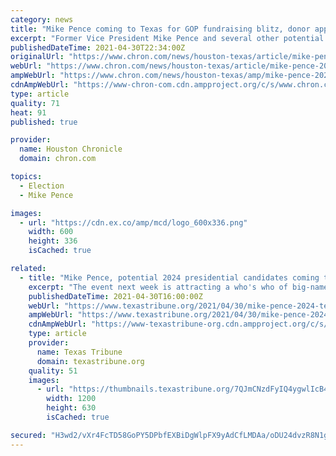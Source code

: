 ```yaml
---
category: news
title: "Mike Pence coming to Texas for GOP fundraising blitz, donor appreciation event"
excerpt: "Former Vice President Mike Pence and several other potential 2024 presidential candidates are descending upon Texas next week to thank donors to the 2020 campaign here and to help raise money to flip the U."
publishedDateTime: 2021-04-30T22:34:00Z
originalUrl: "https://www.chron.com/news/houston-texas/article/mike-pence-2024-texas-16142373.php"
webUrl: "https://www.chron.com/news/houston-texas/article/mike-pence-2024-texas-16142373.php"
ampWebUrl: "https://www.chron.com/news/houston-texas/amp/mike-pence-2024-texas-16142373.php"
cdnAmpWebUrl: "https://www-chron-com.cdn.ampproject.org/c/s/www.chron.com/news/houston-texas/amp/mike-pence-2024-texas-16142373.php"
type: article
quality: 71
heat: 91
published: true

provider:
  name: Houston Chronicle
  domain: chron.com

topics:
  - Election
  - Mike Pence

images:
  - url: "https://cdn.ex.co/amp/mcd/logo_600x336.png"
    width: 600
    height: 336
    isCached: true

related:
  - title: "Mike Pence, potential 2024 presidential candidates coming to Texas for GOP fundraising blitz, donor appreciation event"
    excerpt: "The event next week is attracting a who's who of big-name Republicans who could run for the White House in a few years."
    publishedDateTime: 2021-04-30T16:00:00Z
    webUrl: "https://www.texastribune.org/2021/04/30/mike-pence-2024-texas/"
    ampWebUrl: "https://www.texastribune.org/2021/04/30/mike-pence-2024-texas/amp/"
    cdnAmpWebUrl: "https://www-texastribune-org.cdn.ampproject.org/c/s/www.texastribune.org/2021/04/30/mike-pence-2024-texas/amp/"
    type: article
    provider:
      name: Texas Tribune
      domain: texastribune.org
    quality: 51
    images:
      - url: "https://thumbnails.texastribune.org/7QJmCNzdFyIQ4ygwlIcB4Abpd_o=/1200x630/filters:quality(95)/static.texastribune.org/media/files/013022c67506bbc06e083a5abaa99cf7/Pence%20Trump%20Rally%20OK%20REUTERS%20TT.jpg"
        width: 1200
        height: 630
        isCached: true

secured: "H3wd2/vXr4FcTD58GoPY5DPbfEXBiDgWlpFX9yAdCfLMDAa/oDU24dvzR8N1gg7ZJ2IzkSyxLugRF20Zl1ZY8ckIPUhbAgtx82HuXNlQlJCpxLbJ3zARIjyDukjuEMOW4E1lP/3x7GdMS73nD/Gj4Dy5AFwlfavm/ZgZKwVPPLEpBIG/yM6RGmq98oDyg8w8jOgfWKMVfV7IEcHE9RIgEwJ+KqJAo+556yw6Q0lgjDhkDUWxkv5zT0NfJpb9/nyxxm+QC8Igj71J3DLj/Ebo+nUM0htXF/X0as+FgvfLf36J2mCQPxYpjuTESukzgC2kFadamPPZvgbDxIbtUkZNmPqpUwsnFpkEEWRh6tePeUY=;SNa+9SAkz/AZQLSapAipvw=="
---
```



